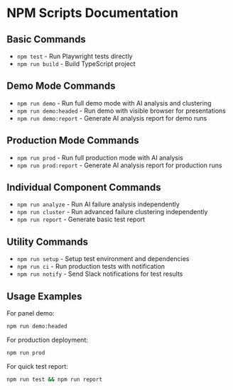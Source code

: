 # NPM Scripts Documentation

## Basic Commands

- `npm test` - Run Playwright tests directly
- `npm run build` - Build TypeScript project

## Demo Mode Commands

- `npm run demo` - Run full demo mode with AI analysis and clustering
- `npm run demo:headed` - Run demo with visible browser for presentations
- `npm run demo:report` - Generate AI analysis report for demo runs

## Production Mode Commands

- `npm run prod` - Run full production mode with AI analysis
- `npm run prod:report` - Generate AI analysis report for production runs

## Individual Component Commands

- `npm run analyze` - Run AI failure analysis independently
- `npm run cluster` - Run advanced failure clustering independently
- `npm run report` - Generate basic test report

## Utility Commands

- `npm run setup` - Setup test environment and dependencies
- `npm run ci` - Run production tests with notification
- `npm run notify` - Send Slack notifications for test results

## Usage Examples

For panel demo:
```bash
npm run demo:headed
```

For production deployment:
```bash
npm run prod
```

For quick test report:
```bash
npm run test && npm run report
```